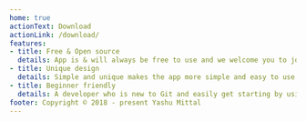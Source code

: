```yaml
---
home: true
actionText: Download
actionLink: /download/
features:
- title: Free & Open source
  details: App is & will always be free to use and we welcome you to join the team to contribute the open source code.
- title: Unique design
  details: Simple and unique makes the app more simple and easy to use.
- title: Beginner friendly
  details: A developer who is new to Git and easily get starting by using the app.
footer: Copyright © 2018 - present Yashu Mittal
---
```

